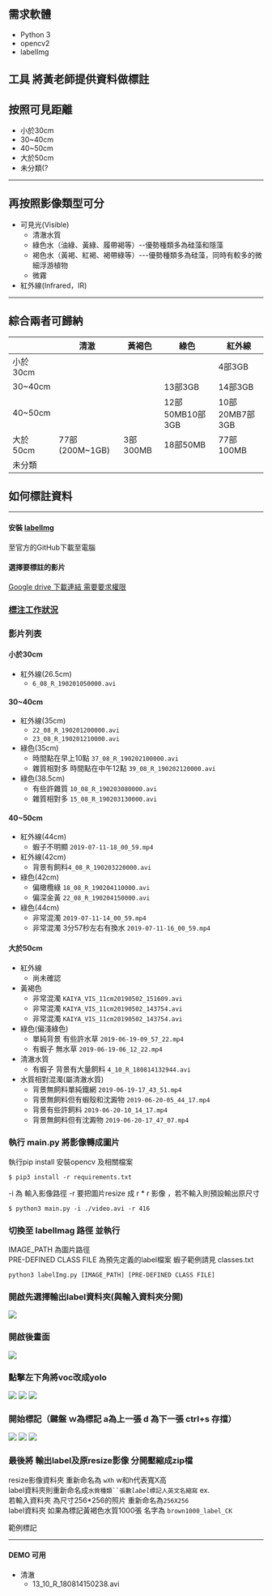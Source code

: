 需求軟體
---
- Python 3
- opencv2
- labelImg

工具
將黃老師提供資料做標註
----------------
## 按照可見距離
- 小於30cm
- 30~40cm
- 40~50cm
- 大於50cm
- 未分類(?
------
## 再按照影像類型可分  
- 可見光(Visible)
  - 清澈水質
  - 綠色水（油綠、黃綠、履帶褐等）--優勢種類多為硅藻和隱藻
  -  褐色水（黃褐、紅褐、褐帶綠等）---優勢種類多為硅藻，同時有較多的微細浮游植物
  - 微霧
- 紅外線(Infrared，IR)

--------
## 綜合兩者可歸納
|          | 清澈           | 黃褐色   | 綠色            | 紅外線         |
|----------|----------------|----------|-----------------|----------------|
| 小於30cm |                |          |                 | 4部3GB         |
| 30~40cm  |                |          | 13部3GB         | 14部3GB        |
| 40~50cm  |                |          | 12部50MB10部3GB | 10部20MB7部3GB |
| 大於50cm | 77部(200M~1GB) | 3部300MB | 18部50MB        | 77部100MB      |
| 未分類   |                |          |                 |                |

## 如何標註資料
-------------------
#### 安裝 [labelImg](https://github.com/tzutalin/labelImg)
至官方的GitHub下載至電腦
#### 選擇要標註的影片
[Google drive 下載連結 需要要求權限](https://drive.google.com/drive/u/2/folders/17Q1iPxzFqPdqgBEmM-UsBOuUG3jNJzlz)
####
### [標注工作狀況](https://docs.google.com/spreadsheets/d/1HCeAVAgSzXgvFgp8n0pveacWBxs7ugrcq120C-VNq1Q)
### 影片列表
#### 小於30cm
 - 紅外線(26.5cm)
   - `6_08_R_190201050000.avi`
#### 30~40cm
 - 紅外線(35cm)
   - `22_08_R_190201200000.avi`
   - `23_08_R_190201210000.avi`
 - 綠色(35cm) 
   - 時間點在早上10點 `37_08_R_190202100000.avi`
   - 雜質相對多 時間點在中午12點 `39_08_R_190202120000.avi`
 - 綠色(38.5cm) 
   - 有些許雜質 `10_08_R_190203080000.avi`
   - 雜質相對多 `15_08_R_190203130000.avi`
#### 40~50cm
 - 紅外線(44cm)
   - 蝦子不明顯 `2019-07-11-18_00_59.mp4`
 - 紅外線(42cm) 
   - 背景有飼料`4_08_R_190203220000.avi`
 - 綠色(42cm)
   - 偏橄欖綠 `18_08_R_190204110000.avi`
   - 偏深金黃 `22_08_R_190204150000.avi`
 - 綠色(44cm)
   - 非常混濁 `2019-07-11-14_00_59.mp4`
   - 非常混濁 3分57秒左右有換水 `2019-07-11-16_00_59.mp4`
#### 大於50cm 
 - 紅外線
    - 尚未確認
 - 黃褐色
    - 非常混濁 `KAIYA_VIS_11cm20190502_151609.avi`
    - 非常混濁 `KAIYA_VIS_11cm20190502_143754.avi`
    - 非常混濁 `KAIYA_VIS_11cm20190502_143754.avi`
 - 綠色(偏淺綠色)
    - 單純背景 有些許水草 `2019-06-19-09_57_22.mp4`
    - 有蝦子 無水草 `2019-06-19-06_12_22.mp4`
 - 清澈水質
    - 有蝦子 背景有大量飼料 `4_10_R_180814132944.avi`
 - 水質相對混濁(屬清澈水質)
    - 背景無飼料單純鐵網 `2019-06-19-17_43_51.mp4`
    - 背景無飼料但有蝦殼和沈澱物 `2019-06-20-05_44_17.mp4`
    - 背景有些許飼料 `2019-06-20-10_14_17.mp4`
    - 背景無飼料但有沈澱物 `2019-06-20-17_47_07.mp4`

### 執行 main.py 將影像轉成圖片
執行pip install 安裝opencv 及相關檔案
```console
$ pip3 install -r requirements.txt
```
 -i 為 輸入影像路徑 -r 要把圖片resize 成 r * r 影像 ，若不輸入則預設輸出原尺寸
```console
$ python3 main.py -i ./video.avi -r 416 
```
### 切換至 labelImag 路徑 並執行
IMAGE_PATH 為圖片路徑  
PRE-DEFINED CLASS FILE 為預先定義的label檔案 蝦子範例請見 classes.txt
```console
python3 labelImg.py [IMAGE_PATH] [PRE-DEFINED CLASS FILE]
```
### 開啟先選擇輸出label資料夾(與輸入資料夾分開)
![](./figs/labelImg3.png)
### 開啟後畫面
![](./figs/labelImg2.png)
### 點擊左下角將voc改成yolo
![](./figs/labelImg8.png)
![](./figs/labelImg1.png)
![](./figs/labelImg7.png)
### 開始標記（鍵盤 ｗ為標記 a為上一張 d 為下一張 ctrl+s 存擋）
![](./figs/labelImg4.png)
![](./figs/labelImg5.png)
![](./figs/labelImg6.png)
### 最後將 輸出label及原resize影像 分開壓縮成zip檔
resize影像資料夾 重新命名為 `wXh` w和h代表寬X高  
label資料夾則重新命名成`水質種類``張數`_`label`_`標記人英文名縮寫`
ex.   
若輸入資料夾 為尺寸256*256的照片 重新命名為`256X256`  
label資料夾 如果為標記黃褐色水質1000張 名字為 `brown1000_label_CK`

範例標記

-------
#### DEMO 可用
 - 清澈
    - 13_10_R_180814150238.avi

